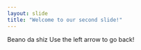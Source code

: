 ```yaml
---
layout: slide
title: "Welcome to our second slide!"
---
```

Beano da shiz
Use the left arrow to go back!
